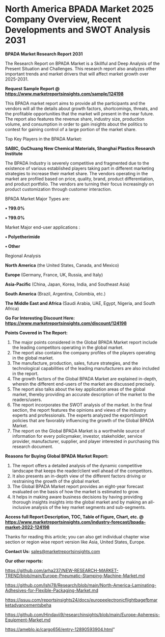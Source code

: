 # North America BPADA Market 2025 Company Overview, Recent Developments and SWOT Analysis 2031

<strong>BPADA Market Research Report 2031</strong>

The Research Report on BPADA Market is a Skillful and Deep Analysis of the Present Situation and Challenges. This research report also analyzes other important trends and market drivers that will affect market growth over 2025-2031.

<strong>Request Sample Report @ <a href=https://www.marketreportsinsights.com/sample/124198>https://www.marketreportsinsights.com/sample/124198</a></strong>

This BPADA market report aims to provide all the participants and the vendors will all the details about growth factors, shortcomings, threats, and the profitable opportunities that the market will present in the near future. The report also features the revenue share, industry size, production volume, and consumption in order to gain insights about the politics to contest for gaining control of a large portion of the market share.

Top Key Players in the BPADA Market:

<strong>SABIC, GuChuang New Chemical Materials, Shanghai Plastics Research Institute</strong>

The BPADA Industry is severely competitive and fragmented due to the existence of various established players taking part in different marketing strategies to increase their market share. The vendors operating in the market are profiled based on price, quality, brand, product differentiation, and product portfolio. The vendors are turning their focus increasingly on product customization through customer interaction.

BPADA Market Major Types are:

<strong>• ?99.0%

• ?99.0%</strong>

Market Major end-user applications :

<strong>• Polyetherimide

• Other</strong>

Regional Analysis

</u><strong><b>North America</b></strong> (the United States, Canada, and Mexico)

<strong><b>Europe </b></strong>(Germany, France, UK, Russia, and Italy)

<strong><b>Asia-Pacific</b></strong> (China, Japan, Korea, India, and Southeast Asia)

<strong><b>South America</b></strong> (Brazil, Argentina, Colombia, etc.)

<strong><b>The Middle East and Africa</b></strong> (Saudi Arabia, UAE, Egypt, Nigeria, and South Africa)

<strong>Go For Interesting Discount Here: <a href=https://www.marketreportsinsights.com/discount/124198>https://www.marketreportsinsights.com/discount/124198</a></strong>

<strong>Points Covered in The Report:</strong>
<ol>
  <li>The major points considered in the Global BPADA Market report include the leading competitors operating in the global market.</li>
  <li>The report also contains the company profiles of the players operating in the global market.</li>
  <li>The manufacture, production, sales, future strategies, and the technological capabilities of the leading manufacturers are also included in the report.</li>
  <li>The growth factors of the Global BPADA Market are explained in-depth, wherein the different end-users of the market are discussed precisely.</li>
  <li>The report also talks about the key application areas of the global market, thereby providing an accurate description of the market to the readers/users.</li>
  <li>The report incorporates the SWOT analysis of the market. In the final section, the report features the opinions and views of the industry experts and professionals. The experts analyzed the export/import policies that are favorably influencing the growth of the Global BPADA Market.</li>
  <li>The report on the Global BPADA Market is a worthwhile source of information for every policymaker, investor, stakeholder, service provider, manufacturer, supplier, and player interested in purchasing this research document.</li>
</ol>
<strong>Reasons for Buying Global BPADA Market Report:</strong>

<ol>
  <li>The report offers a detailed analysis of the dynamic competitive landscape that keeps the reader/client well ahead of the competitors.</li>
  <li>It also presents an in-depth view of the different factors driving or restraining the growth of the global market.</li>
  <li>The Global BPADA Market report provides an eight-year forecast evaluated on the basis of how the market is estimated to grow.</li>
  <li>It helps in making aware business decisions by having providing thorough insights insights into the global market and by making an all-inclusive analysis of the key market segments and sub-segments.</li>
</ol>
<strong>Access full Report Description, TOC, Table of Figure, Chart, etc. @ <a href=https://www.marketreportsinsights.com/industry-forecast/bpada-market-2022-124198>https://www.marketreportsinsights.com/industry-forecast/bpada-market-2022-124198</a></strong>


Thanks for reading this article; you can also get individual chapter wise section or region wise report version like Asia, United States, Europe.

<strong>Contact Us:</strong>
sales@marketreportsinsights.com

<strong>Our other reports:</strong>

<a href=https://github.com/arha237/NEW-RESEARCH-MARKET-TREND/blob/main/Europe-Pneumatic-Stamping-Machine-Market.md>https://github.com/arha237/NEW-RESEARCH-MARKET-TREND/blob/main/Europe-Pneumatic-Stamping-Machine-Market.md</a>

<a href=https://github.com/Ishi78/Research/blob/main/North-America-Laminating-Adhesives-for-Flexible-Packaging-Market.md>https://github.com/Ishi78/Research/blob/main/North-America-Laminating-Adhesives-for-Flexible-Packaging-Market.md</a>

<a href=https://issuu.com/reportsinsights24/docs/europeelectronicflightbagefbmarketadvancementsbeha>https://issuu.com/reportsinsights24/docs/europeelectronicflightbagefbmarketadvancementsbeha</a>

<a href=https://github.com/Hindavii9/researchinsights/blob/main/Europe-Apheresis-Equipment-Market.md>https://github.com/Hindavii9/researchinsights/blob/main/Europe-Apheresis-Equipment-Market.md</a>

<a href=https://ameblo.jp/cargo656/entry-12890593904.html>https://ameblo.jp/cargo656/entry-12890593904.html</a>"

